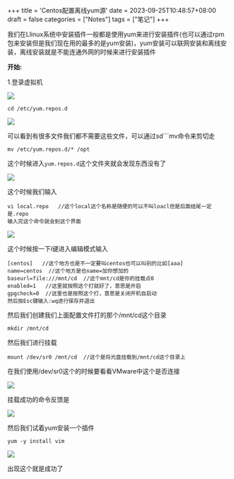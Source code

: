 +++
title = 'Centos配置离线yum源'
date = 2023-09-25T10:48:57+08:00
draft = false
categories = ["Notes"]
tags = ["笔记"]
+++


我们在Llinux系统中安装插件一般都是使用yum来进行安装插件(也可以通过rpm包来安装但是我们现在用的最多的是yum安装)，yum安装可以联网安装和离线安装，离线安装就是不能连通外网的时候来进行安装插件

<!--more-->

**开始:**

1.登录虚拟机

![](https://wangzhrbuckets.s3.bitiful.net/picture/2023/09/202309281322305.png)



```shell
cd /etc/yum.repos.d
```

![](https://wangzhrbuckets.s3.bitiful.net/picture/2023/09/202309281322295.png)

可以看到有很多文件我们都不需要这些文件，可以通过sd```mv命令来剪切走

```shell
mv /etc/yum.repos.d/* /opt
```

这个时候进入`yum.repos.d`这个文件夹就会发现东西没有了

![](https://wangzhrbuckets.s3.bitiful.net/picture/2023/09/202309281324081.png)

这个时候我们输入

```shell
vi local.repo   //这个local这个名称是随便的可以不叫loacl但是后面结尾一定是.repo
输入完这个命令就会到这个界面
```

![](https://wangzhrbuckets.s3.bitiful.net/picture/2023/09/202309281325091.png)

这个时候按一下i键进入编辑模式输入

```shell
[centos]   //这个地方也是不一定要叫centos也可以叫别的比如[aaa]
name=centos  //这个地方是也name=加你想加的
baseurl=file:///mnt/cd  //这个mnt/cd是你的挂载点0
enabled=1   //这里就按照这个打就好了，意思是开启
gpgcheck=0  //这里也是按照这个打，意思是关闭开机自启动
然后按Esc键输入:wq进行保存并退出
```

然后我们创建我们上面配置文件打的那个/mnt/cd这个目录

```shell
mkdir /mnt/cd
```

然后我们进行挂载

```shell
mount /dev/sr0 /mnt/cd  //这个是将光盘挂载到/mnt/cd这个目录上
```

在我们使用/dev/sr0这个的时候要看看VMware中这个是否连接

![](https://wangzhrbuckets.s3.bitiful.net/picture/2023/09/202309281325181.png)

挂载成功的命令反馈是

![](https://wangzhrbuckets.s3.bitiful.net/picture/2023/09/202309281325099.png)

然后我们试着yum安装一个插件

```shell
yum -y install vim
```

![](https://wangzhrbuckets.s3.bitiful.net/picture/2023/09/202309281325156.png)

出现这个就是成功了